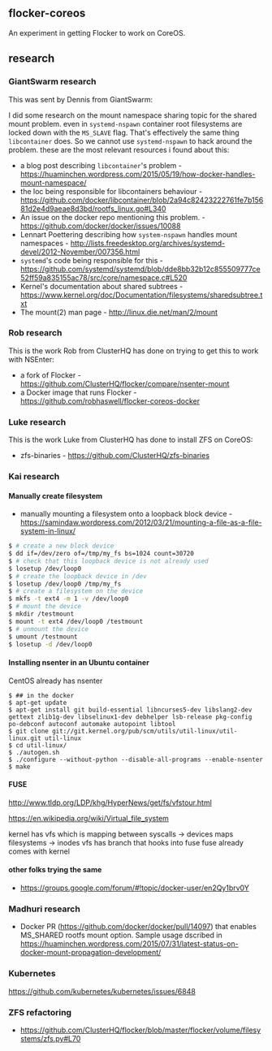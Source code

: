 ## flocker-coreos

An experiment in getting Flocker to work on CoreOS.

## research

### GiantSwarm research

This was sent by Dennis from GiantSwarm:

I did some research on the mount namespace sharing topic for the shared mount problem. even in `systemd-nspawn` container root filesystems are locked down with the `MS_SLAVE` flag. That's effectively the same thing `libcontainer` does. So we cannot use `systemd-nspawn` to hack around the problem. these are the most relevant resources i found about this:

 * a blog post describing `libcontainer`'s problem - https://huaminchen.wordpress.com/2015/05/19/how-docker-handles-mount-namespace/
 * the loc being responsible for libcontainers behaviour - https://github.com/docker/libcontainer/blob/2a94c82423222761fe7b15681d2e4d9aeae8d3bd/rootfs_linux.go#L340
 * An issue on the docker repo mentioning this problem. - https://github.com/docker/docker/issues/10088
 * Lennart Poettering describing how `system-nspawn` handles mount namespaces - http://lists.freedesktop.org/archives/systemd-devel/2012-November/007356.html
 * `systemd`'s code being responsible for this - https://github.com/systemd/systemd/blob/dde8bb32b12c855509777ce52ff59a835155ac78/src/core/namespace.c#L520
 * Kernel's documentation about shared subtrees - https://www.kernel.org/doc/Documentation/filesystems/sharedsubtree.txt
 * The mount(2) man page - http://linux.die.net/man/2/mount

### Rob research

This is the work Rob from ClusterHQ has done on trying to get this to work with NSEnter:

 * a fork of Flocker - https://github.com/ClusterHQ/flocker/compare/nsenter-mount
 * a Docker image that runs Flocker - https://github.com/robhaswell/flocker-coreos-docker

### Luke research

This is the work Luke from ClusterHQ has done to install ZFS on CoreOS:

 * zfs-binaries - https://github.com/ClusterHQ/zfs-binaries

### Kai research

#### Manually create filesystem

 * manually mounting a filesystem onto a loopback block device - https://samindaw.wordpress.com/2012/03/21/mounting-a-file-as-a-file-system-in-linux/

```bash
$ # create a new block device
$ dd if=/dev/zero of=/tmp/my_fs bs=1024 count=30720
$ # check that this loopback device is not already used
$ losetup /dev/loop0
$ # create the loopback device in /dev
$ losetup /dev/loop0 /tmp/my_fs
$ # create a filesystem on the device
$ mkfs -t ext4 -m 1 -v /dev/loop0
$ # mount the device
$ mkdir /testmount
$ mount -t ext4 /dev/loop0 /testmount
$ # unmount the device
$ umount /testmount
$ losetup -d /dev/loop0
```

#### Installing nsenter in an Ubuntu container

CentOS already has nsenter

```
$ ## in the docker
$ apt-get update
$ apt-get install git build-essential libncurses5-dev libslang2-dev gettext zlib1g-dev libselinux1-dev debhelper lsb-release pkg-config po-debconf autoconf automake autopoint libtool
$ git clone git://git.kernel.org/pub/scm/utils/util-linux/util-linux.git util-linux
$ cd util-linux/
$ ./autogen.sh
$ ./configure --without-python --disable-all-programs --enable-nsenter
$ make
```

#### FUSE

http://www.tldp.org/LDP/khg/HyperNews/get/fs/vfstour.html

https://en.wikipedia.org/wiki/Virtual_file_system

kernel has vfs which is mapping between syscalls -> devices
maps filesystems -> inodes
vfs has branch that hooks into fuse
fuse already comes with kernel


#### other folks trying the same

 * https://groups.google.com/forum/#!topic/docker-user/en2Qy1brv0Y

### Madhuri research

 * Docker PR (https://github.com/docker/docker/pull/14097) that enables MS_SHARED rootfs mount option. Sample usage dscribed in https://huaminchen.wordpress.com/2015/07/31/latest-status-on-docker-mount-propagation-development/ 

### Kubernetes

https://github.com/kubernetes/kubernetes/issues/6848

### ZFS refactoring

 * https://github.com/ClusterHQ/flocker/blob/master/flocker/volume/filesystems/zfs.py#L70
